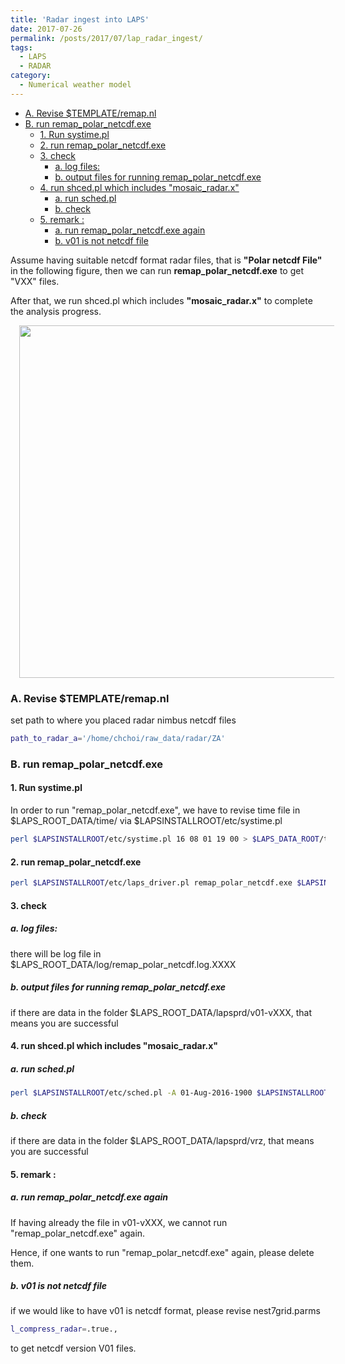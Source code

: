 ```yaml
---
title: 'Radar ingest into LAPS'
date: 2017-07-26
permalink: /posts/2017/07/lap_radar_ingest/
tags:
  - LAPS
  - RADAR
category:
  - Numerical weather model
---
```


<!-- @import "[TOC]" {cmd="toc" depthFrom=1 depthTo=6 orderedList=false} -->

<!-- code_chunk_output -->

- [A. Revise $TEMPLATE/remap.nl](#a-revise-templateremapnl)
- [B.  run remap_polar_netcdf.exe](#b-run-remap_polar_netcdfexe)
  - [1. Run systime.pl](#1-run-systimepl)
  - [2.  run remap_polar_netcdf.exe](#2-run-remap_polar_netcdfexe)
  - [3.  check](#3-check)
    - [a. log files:](#a-log-files)
    - [b.  output files for running remap_polar_netcdf.exe](#b-output-files-for-running-remap_polar_netcdfexe)
  - [4. run shced.pl which includes "mosaic_radar.x"](#4-run-shcedpl-which-includes-mosaic_radarx)
    - [a. run sched.pl](#a-run-schedpl)
    - [b. check](#b-check)
  - [5. remark :](#5-remark)
    - [a. run remap_polar_netcdf.exe again](#a-run-remap_polar_netcdfexe-again)
    - [b.  v01 is not netcdf file](#b-v01-is-not-netcdf-file)

<!-- /code_chunk_output -->


Assume having suitable netcdf format radar files, that is **"Polar netcdf File"** in the following figure, then we can run **remap_polar_netcdf.exe** to get "VXX" files.



After that, we run shced.pl which includes **"mosaic_radar.x"** to complete the analysis progress.


<div class="separator" style="clear: both; text-align: center;"><a href="https://1.bp.blogspot.com/-EjATYE-EuzI/XMF8Dg9ElmI/AAAAAAAAABA/Z6wtTKtxrm0kSj1akDtBgoN8VCR1w6FmACPcBGAYYCw/s1600/laps_radar.jpg" imageanchor="1" style="margin-left: 1em; margin-right: 1em;"><img border="0" src="https://1.bp.blogspot.com/-EjATYE-EuzI/XMF8Dg9ElmI/AAAAAAAAABA/Z6wtTKtxrm0kSj1akDtBgoN8VCR1w6FmACPcBGAYYCw/s640/laps_radar.jpg" width="640" height="564" data-original-width="613" data-original-height="540" /></a></div>


### A. Revise $TEMPLATE/remap.nl


set path to where you placed radar nimbus netcdf files
```bash 
path_to_radar_a='/home/chchoi/raw_data/radar/ZA'
```


### B.  run remap_polar_netcdf.exe

#### 1. Run systime.pl


In order to run "remap_polar_netcdf.exe", we have to revise time file in \$LAPS_ROOT_DATA/time/ via \$LAPSINSTALLROOT/etc/systime.pl
```bash
perl $LAPSINSTALLROOT/etc/systime.pl 16 08 01 19 00 > $LAPS_DATA_ROOT/time/systime.dat
```



#### 2.  run remap_polar_netcdf.exe

```bash
perl $LAPSINSTALLROOT/etc/laps_driver.pl remap_polar_netcdf.exe $LAPSINSTALLROOT $LAPS_DATA_ROOT
```







#### 3.  check


##### a. log files:


there will be log file in $LAPS_ROOT_DATA/log/remap_polar_netcdf.log.XXXX

##### b.  output files for running remap_polar_netcdf.exe


if there are data in the folder $LAPS_ROOT_DATA/lapsprd/v01-vXXX, that means you are successful







#### 4. run shced.pl which includes "mosaic_radar.x"


##### a. run sched.pl

```bash
perl $LAPSINSTALLROOT/etc/sched.pl -A 01-Aug-2016-1900 $LAPSINSTALLROOT $LAPS_DATA_ROOT
```

##### b. check


if there are data in the folder $LAPS_ROOT_DATA/lapsprd/vrz, that means you are successful







#### 5. remark :


##### a. run remap_polar_netcdf.exe again

If having already the file in v01-vXXX, we cannot run "remap_polar_netcdf.exe" again.

Hence, if one wants to run "remap_polar_netcdf.exe" again, please delete them.

##### b.  v01 is not netcdf file


if we would like to have v01 is netcdf format, please revise nest7grid.parms
```bash
l_compress_radar=.true.,
```

to get netcdf version V01 files.







 



 



 